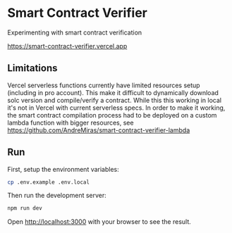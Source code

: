 # Smart Contract Verifier

Experimenting with smart contract verification

<https://smart-contract-verifier.vercel.app>

## Limitations

Vercel serverless functions currently have limited resources setup (including in pro account).
This make it difficult to dynamically download solc version and compile/verify a contract.
While this this working in local it's not in Vercel with current serverless specs.
In order to make it working, the smart contract compilation process had to be deployed on a custom lambda function with bigger resources, see <https://github.com/AndreMiras/smart-contract-verifier-lambda>

## Run

First, setup the environment variables:

```sh
cp .env.example .env.local
```

Then run the development server:

```sh
npm run dev
```

Open [http://localhost:3000](http://localhost:3000) with your browser to see the result.
